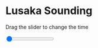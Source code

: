 <h1>Lusaka Sounding</h1>
<p>Drag the slider to change the time</p>

<div class="slidecontainer">
<input oninput='setImage(this)' class="slider" type="range" min="0" max="2" value="0" step="1" />
<img id='img'/>
</div>

<script>
var img = document.getElementById('img');
var img_array = ['/assets/images/skwt/skd_lusaka_wrfout_d01_2020-06-06_12:00:00.png',
'/assets/images/skwt/skd_lusaka_wrfout_d01_2020-06-06_18:00:00.png',];
function setImage(obj)
{
        var value = obj.value;
        img.src = img_array[value];

}
</script>
